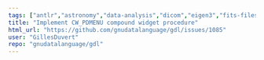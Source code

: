 ```yaml
---
tags: ["antlr","astronomy","data-analysis","dicom","eigen3","fits-files","geophysics","grib","gsl-library","hdf","hdf5","help-wanted","idl/gdl-only","mapping","netcdf","plotting","plplot","programming-language","pv-wave","python","scientific-computing","scientific-visualization"]
title: "Implement CW_PDMENU compound widget procedure"
html_url: "https://github.com/gnudatalanguage/gdl/issues/1085"
user: "GillesDuvert"
repo: "gnudatalanguage/gdl"
---
```


